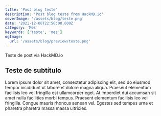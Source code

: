 ```yaml
---
title: 'Post blog teste'
description: 'Post blog teste from HackMD.io'
coverImage: '/assets/blog/teste.png'
date: '2021-12-06T22:58:00.000Z'
category: 'Mes'
keywords: ['teste', 'mes']
ogImage:
  url: '/assets/blog/preview/teste.png'
---
```


Teste de post via HackMD.io

## Teste de subtítulo

Lorem ipsum dolor sit amet, consectetur adipiscing elit, sed do eiusmod tempor incididunt ut labore et dolore magna aliqua. Praesent elementum facilisis leo vel fringilla est ullamcorper eget. At imperdiet dui accumsan sit amet nulla facilities morbi tempus. Praesent elementum facilisis leo vel fringilla. Congue mauris rhoncus aenean vel. Egestas sed tempus urna et pharetra pharetra massa massa ultricies.